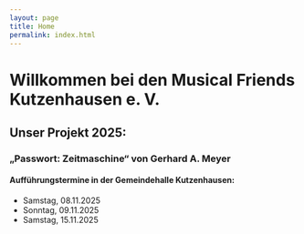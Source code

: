 ```yaml
---
layout: page
title: Home
permalink: index.html
---
```


# Willkommen bei den Musical Friends Kutzenhausen e. V.

## Unser Projekt 2025:

<div class="border rows">
  <div class="cols">
    <div>
      <h3>„Passwort: Zeitmaschine“ von Gerhard A. Meyer</h3>
      <h4>Aufführungstermine in der Gemeindehalle Kutzenhausen:</h4>
      <ul>
        <li>Samstag, 08.11.2025</li>
        <li>Sonntag, 09.11.2025</li>
        <li>Samstag, 15.11.2025</li>
      </ul>
    </div>
  </div>
</div>
